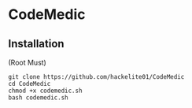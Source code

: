 # CodeMedic

## Installation 

 (Root Must)
```
git clone https://github.com/hackelite01/CodeMedic
cd CodeMedic   
chmod +x codemedic.sh
bash codemedic.sh
```    
